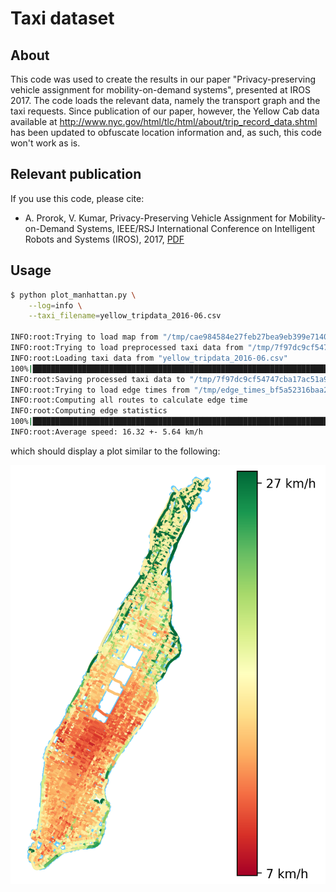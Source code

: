 # Taxi dataset

## About

This code was used to create the results in our paper "Privacy-preserving vehicle assignment for mobility-on-demand systems", presented at IROS 2017.
The code loads the relevant data, namely the transport graph and the taxi requests.
Since publication of our paper, however, the Yellow Cab data available at http://www.nyc.gov/html/tlc/html/about/trip_record_data.shtml has been updated to obfuscate location information and, as such, this code won't work as is.

## Relevant publication

If you use this code, please cite:

- A. Prorok, V. Kumar, Privacy-Preserving Vehicle Assignment for Mobility-on-Demand Systems, IEEE/RSJ International Conference on Intelligent Robots and Systems (IROS), 2017, [PDF](http://ieeexplore.ieee.org/document/8206003/)

## Usage

```bash
$ python plot_manhattan.py \
    --log=info \
    --taxi_filename=yellow_tripdata_2016-06.csv

INFO:root:Trying to load map from "/tmp/cae984584e27feb27bea9eb399e71402.graphml"
INFO:root:Trying to load preprocessed taxi data from "/tmp/7f97dc9cf54747cba17ac51a97a0072b_1000000.bin"
INFO:root:Loading taxi data from "yellow_tripdata_2016-06.csv"
100%|████████████████████████████████████████████████████████████████████| 11135470/11135470 [05:48<00:00, 31954.66it/s]
INFO:root:Saving processed taxi data to "/tmp/7f97dc9cf54747cba17ac51a97a0072b_1000000.bin"
INFO:root:Trying to load edge times from "/tmp/edge_times_bf5a52316baa206ded93dd4834a92a85.pickle"
INFO:root:Computing all routes to calculate edge time
INFO:root:Computing edge statistics
100%|███████████████████████████████████████████████████████████████████████| 1000000/1000000 [04:19<00:00, 3848.73it/s]
INFO:root:Average speed: 16.32 +- 5.64 km/h
```

which should display a plot similar to the following:

![Screenshot](https://raw.githubusercontent.com/amandaprorok/taxi_dataset/master/img/screenshot.png)
